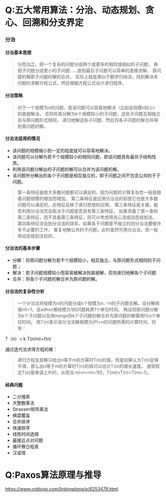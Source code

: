 Q:五大常用算法：分治、动态规划、贪心、回溯和分支界定
===
### 分治

#### 分治基本思想
> 分而治之。把一个复杂的问题分成两个或更多的相同或相似的子问题，
再把子问题分成更小的子问题……直到最后子问题可以简单的直接求解，
原问题的解即子问题的解的合并。
实际上就是类似于数学归纳法，找到解决本问题的求解方程公式，然后根据方程公式设计递归程序。

#### 分治策略
> 对于一个规模为n的问题，若该问题可以容易地解决（比如说规模n较小）则直接解决，
否则将其分解为k个规模较小的子问题，这些子问题互相独立且与原问题形式相同，
递归地解这些子问题，然后将各子问题的解合并得到原问题的解。

#### 分治法适用的情况
+ 该问题的规模缩小到一定的程度就可以容易地解决。
+ 该问题可以分解为若干个规模较小的相同问题，即该问题具有最优子结构性质。
+ 利用该问题分解出的子问题的解可以合并为该问题的解。
+ 该问题所分解出的各个子问题是相互独立的，即子问题之间不包含公共的子子问题。

> 第一条特征是绝大多数问题都可以满足的，因为问题的计算复杂性一般是随着问题规模的增加而增加。
第二条特征是应用分治法的前提它也是大多数问题可以满足的，此特征反映了递归思想的应用。
第三条特征是关键，能否利用分治法完全取决于问题是否具有第三条特征，
如果具备了第一条和第二条特征，而不具备第三条特征，则可以考虑用贪心法或动态规划法。
第四条特征涉及到分治法的效率，如果各子问题是不独立的则分治法要做许多不必要的工作，
重复地解公共的子问题，此时虽然可用分治法，但一般用动态规划法较好。

#### 分治法的基本步骤
+ 分解：将原问题分解为若干个规模较小，相互独立，与原问题形式相同的子问题；
+ 解决：若子问题规模较小而容易被解决则直接解，否则递归地解各个子问题
+ 合并：将各个子问题的解合并为原问题的解。

#### 分治法的复杂性分析
> 一个分治法将规模为n的问题分成k个规模为n／m的子问题去解。设分解阀值n0=1，且adhoc解规模为1的问题耗费1个单位时间。
再设将原问题分解为k个子问题以及用merge将k个子问题的解合并为原问题的解需用f(n)个单位时间。
用T(n)表示该分治法解规模为|P|=n的问题所需的计算时间，则有：

T（n）= k T(n/m)+f(n)

通过迭代法求得方程的解：

> 递归方程及其解只给出n等于m的方幂时T(n)的值，但是如果认为T(n)足够平滑，那么由n等于m的方幂时T(n)的值可以估计T(n)的增长速度。
通常假定T(n)是单调上升的，从而当 mi≤n<mi+1时，T(mi)≤T(n)<T(mi+1)。

#### 经典问题
+ 二分搜索
+ 大整数乘法
+ Strassen矩阵乘法
+ 棋盘覆盖
+ 合并排序
+ 快速排序
+ 线性时间选择
+ 最接近点对问题
+ 循环赛日程表
+ 汉诺塔


Q:Paxos算法原理与推导
===
https://www.cnblogs.com/linbingdong/p/6253479.html
